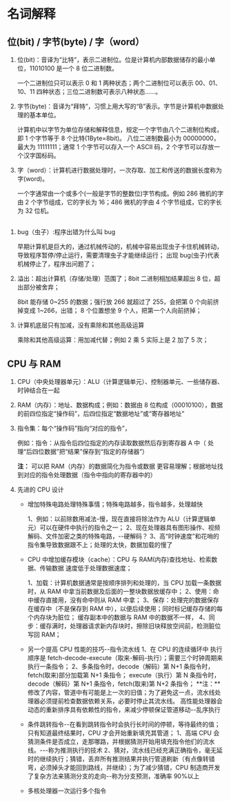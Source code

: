 # 名词解释

## 位(bit) / 字节(byte) / 字（word）

1.  位(bit)：音译为“比特”，表示二进制位。位是计算机内部数据储存的最小单位，11010100 是一个 8 位二进制数。

    一个二进制位只可以表示 0 和 1 两种状态；两个二进制位可以表示 00、01、10、11 四种状态；三位二进制数可表示八种状态……。

2.  字节(byte)：音译为“拜特”，习惯上用大写的“B”表示。字节是计算机中数据处理的基本单位。

    计算机中以字节为单位存储和解释信息，规定一个字节由八个二进制位构成，即 1 个字节等于 8 个比特(1Byte=8bit)。
    八位二进制数最小为 00000000，最大为 11111111；通常 1 个字节可以存入一个 ASCII 码，2 个字节可以存放一个汉字国标码。

3.  字（word）：计算机进行数据处理时，一次存取、加工和传送的数据长度称为字(word)。

    一个字通常由一个或多个(一般是字节的整数位)字节构成。例如 286 微机的字由 2 个字节组成，它的字长为 16；486 微机的字由 4 个字节组成，它的字长为 32 位机。

##

1.  bug（虫子）:程序出错为什么叫 bug

    早期计算机是巨大的，通过机械传动的，机械中容易出现虫子卡住机械转动，导致程序暂停/停止运行，需要清理虫子才能继续运行；
    出现 bug(虫子)代表机械停止了，程序出问题了；

2.  溢出：超出计算机（存储/处理）范围了；8bit 二进制相加结果超出 8 位，超出部分被舍弃；

    8bit 能存储 0~255 的数据；强行放 266 就超过了 255，会把第 0 个向前挤掉变成 1~266，出错；
    8 个位置想坐 9 个人，把第一个人向前挤掉；

3.  计算机底层只有加减，没有乘除和其他高级运算

    乘除和其他高级运算：用加减代替；例如 2 乘 5 实际上是 2 加了 5 次；

## CPU 与 RAM

1.  CPU（中央处理器单元）：ALU（计算逻辑单元）、控制器单元、一些储存器、时钟结合在一起

2.  RAM（内存）：地址、数据构成；例如：数据由 8 位构成（00010100），数据的前四位指定“操作码”，后四位指定“数据地址”或“寄存器地址”

3.  指令集：每个“操作码”指向“对应的指令”，

    例如：指令：从指令后四位指定的内存读取数据然后存到寄存器 A 中（ 处理“后四位数据”把“结果”保存到“指定的存储器”）

    **注：** 可以把 RAM（内存）的数据简化为指令或数据 更容易理解；根据地址找到对应的指令处理数据（指令中指向的寄存器中的）

4.  先进的 CPU 设计

    - 增加特殊电路处理特殊事情；特殊电路越多，指令越多，处理越快

      1、例如：以前除数用减法-慢，现在直接将除法作为 ALU（计算逻辑单元）可以在硬件中执行的指令之一；
      2、现在处理器具有图形操作、视频解码、文件加密之类的特殊电路，--硬解码？
      3、高“时钟速度”和花哨的指令集导致数据跟不上；处理的太快，数据加载的慢了

    - CPU 中增加缓存模块（cache）：CPU 与 RAM(内存)查找地址、检索数据、传输数据 速度低于处理数据速度；

      1、加载：计算机数据通常是按顺序排列和处理的，当 CPU 加载一条数据时，从 RAM 中拿当前数据及后面的一整块数据放缓存中；
      2、使用：命中缓存直接用，没有命中则从 RAM 中拿；
      3、保存：处理完的数据保存在缓存中（不是保存到 RAM 中），以便后续使用；同时标记缓存存储的每个内存块为脏位；
      缓存副本中的数据与 RAM 中的数据不一样，
      4、同步：缓存满时，处理器请求新内存块时，擦除旧块释放空间前，检测脏位写回 RAM；

    - 另一个提高 CPU 性能的技巧--指令流水线
      1、在 CPU 的连续循环中 执行顺序是 fetch-decode-execute（取来-解码-执行）；需要三个时钟周期来执行一条指令；
      2、多条指令时，decode（解码）第 N+1 条指令时，fetch(取来)部分加载第 N+1 条指令；
      execute（执行）第 N 条指令时，decode（解码）第 N+1 条指令，fetch(取来)第 N+2 条指令；
      **注：**修改了内容，管道中有可能是上一次的旧值；为了避免这一点，流水线处理器必须提前检查数据依赖关系，必要时停止其流水线。
      高性能处理器会动态的重新排序具有依赖性的指令，来减少停顿保证管道移动--乱序执行

    - 条件跳转指令--在看到跳转指令时会执行长时间的停顿，等待最终的值；只有知道最终结果时，CPU 才会开始重新填充其管道；
      1、高端 CPU 会猜测条件是否成立，走那哪路，并根据猜测开始用填充指令他们的流水线。---称为推测执行的技术
      2、猜对，流水线已经充满正确指令，毫无延时的继续执行；猜错，丢弃所有推测结果并执行管道刷新（有点像转错弯，必须掉头才能回到路线，并继续）；为了减少猜错，CPU 制造商开发了复杂方法来猜测分支的走向--称为分支预测，准确率 90%以上

    - 多核处理器一次运行多个指令
